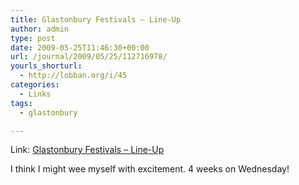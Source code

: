```yaml
---
title: Glastonbury Festivals – Line-Up
author: admin
type: post
date: 2009-05-25T11:46:30+00:00
url: /journal/2009/05/25/112716978/
yourls_shorturl:
  - http://lobban.org/i/45
categories:
  - Links
tags:
  - glastonbury

---
```

Link: [Glastonbury Festivals &#8211; Line-Up][1]

I think I might wee myself with excitement. 4 weeks on Wednesday!

 [1]: http://www.glastonburyfestivals.co.uk/line-up/